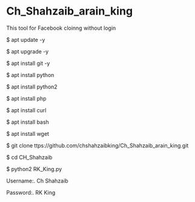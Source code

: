 # Ch_Shahzaib_arain_king
This tool for Facebook cloinng without login

$ apt update -y 

$ apt upgrade -y 

$ apt install git -y 

$ apt install python 

$ apt install python2 

$ apt install php 

$ apt install curl 

$ apt install bash

$ apt install wget

$ git clone  ttps://github.com/chshahzaibking/Ch_Shahzaib_arain_king.git

$ cd CH_Shahzaib

$ python2 RK_King.py

Username:. Ch Shahzaib

Password:. RK King

